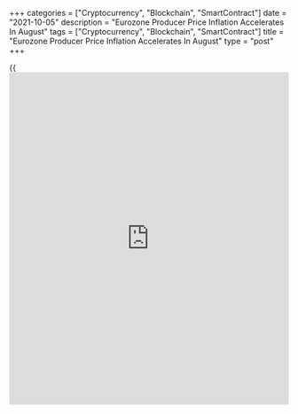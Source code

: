 +++
categories = ["Cryptocurrency", "Blockchain", "SmartContract"]
date = "2021-10-05"
description = "Eurozone Producer Price Inflation Accelerates In August"
tags = ["Cryptocurrency", "Blockchain", "SmartContract"]
title = "Eurozone Producer Price Inflation Accelerates In August"
type = "post"
+++

{{<iframe id="large-banner" src="https://www.bounty.group/#slide=18.0" width="100%" height="600" scrolling="no" style="border: 0px solid rgb(216, 221, 230); border-radius: 3px;">}}

Eurozone producer price inflation accelerated in August driven by higher
energy prices, data from Eurostat showed on Tuesday.

Producer price inflation advanced to 13.4 percent from 12.4 percent in
the previous month. Economists had forecast an annual rate of 13.5
percent.

Excluding energy, producer price inflation rose to 7.4 percent from 6.8
percent in July. Energy prices grew sharply by 32 percent from the last
year.

Among other components, intermediate goods prices moved up 14.2 percent.
Prices of capital goods and durable consumer goods rose 3.1 percent and
3 percent, respectively. Non-durable consumer goods prices were up 2.8
percent.

On a monthly basis, producer prices advanced 1.1 percent, but slower
than the 2.5 percent increase seen in July. This was also weaker than
the economists' forecast of 1.3 percent.

For comments and feedback [contact](https://www.playgroundfx.com/contact/): editorial@rtt[news](https://www.letsplayfx.com/blog/forex-news-website/).com

[Economic News][1]

 **What parts of the world are seeing the best (and worst) economic
performances lately? Click[here][2] to check out our [Econ Scorecard][2]
and find out! See up-to-the-moment [ranking](https://www.playgroundfx.com/blog/crypto-exchange-ranking/)s for the best and worst
performers in [GDP][3], [unemployment rate][4], [inflation][5] and much
more.**

   1. www.rtt[news](https://www.letsplayfx.com/blog/forex-news-website/).com/Content/EconomicNews.aspx
   2. www.rtt[news](https://www.letsplayfx.com/blog/forex-news-website/).com/economic-scorecard/world-rank/PPI/highest-performance.aspx
   3. www.rtt[news](https://www.letsplayfx.com/blog/forex-news-website/).com/economic-scorecard/world-rank/GDP/highest-performance.aspx
   4. www.rtt[news](https://www.letsplayfx.com/blog/forex-news-website/).com/economic-scorecard/world-rank/unemployment-rate/lowest-performance.aspx
   5. www.rtt[news](https://www.letsplayfx.com/blog/forex-news-website/).com/economic-scorecard/world-rank/CPI/highest-performance.aspx